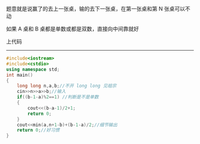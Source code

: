 题意就是说赢了的去上一张桌，输的去下一张桌，在第一张桌和第 N 张桌可以不动

如果 A 桌和 B 桌都是单数或都是双数，直接向中间靠就好

上代码



------------
```cpp
#include<iostream>
#include<cstdio>
using namespace std;
int main()
{
	long long n,a,b;//不开 long long 见祖宗
	cin>>n>>a>>b;//输入
	if((b-1-a)%2==1) //判断是不是单数
	{ 
		cout<<(b-a-1)/2+1;
		return 0;
	}
	cout<<min(a,n+1-b)+(b-1-a)/2;//细节输出
	return 0;//好习惯
}




